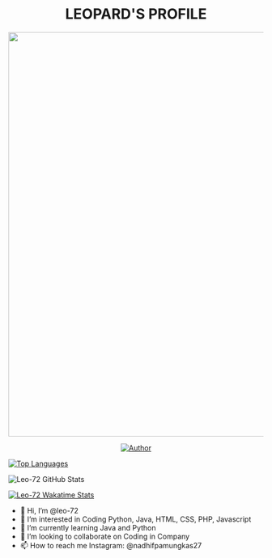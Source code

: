 <h1 align="center">LEOPARD'S PROFILE</h1>

<p align="center">
  <img src="https://github.com/leo-72/leo-72/blob/main/media/Nero2.jpg" width=800 height=800/>
</p>

<p align="center">
<a href="https://github.com/leo-72"><img title="Author" src="https://img.shields.io/badge/Leo-72-red.svg?style=for-the-badge&logo=github"></a>
</p>

[![Top Languages](https://github-readme-stats.vercel.app/api/top-langs/?username=leo-72&layout=compact)](https://github.com/anuraghazra/github-readme-stats)

![Leo-72 GitHub Stats](https://github-readme-stats.vercel.app/api?username=leo-72&show_icons=true&theme=dracula)

[![Leo-72 Wakatime Stats](https://github-readme-stats.vercel.app/api/wakatime?username=willianrod)](https://github.com/anuraghazra/github-readme-stats)

- 👋 Hi, I’m @leo-72
- 👀 I’m interested in Coding Python, Java, HTML, CSS, PHP, Javascript
- 🌱 I’m currently learning Java and Python
- 💞️ I’m looking to collaborate on Coding in Company
- 📫 How to reach me Instagram: @nadhifpamungkas27
